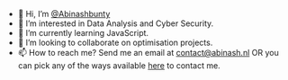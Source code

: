 - 👋 Hi, I’m [@Abinashbunty](https://www.abinash.nl)
- 👀 I’m interested in Data Analysis and Cyber Security.
- 🌱 I’m currently learning JavaScript.
- 💞️ I’m looking to collaborate on optimisation projects.
- 📫 How to reach me? Send me an email at [contact@abinash.nl](mailto:contact@abinash.nl) OR you can pick any of the ways available [here](https://www.abinash.nl/contact) to contact me. 

<!---
Abinashbunty/Abinashbunty is a ✨ special ✨ repository because its `README.md` (this file) appears on your GitHub profile.
You can click the Preview link to take a look at your changes.
--->
